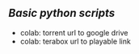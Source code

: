 ## ***Basic python scripts***
* colab: torrent url to google drive
* colab: terabox url to playable link <google drive>